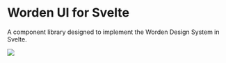 # Worden UI for Svelte

A component library designed to implement the Worden Design System in Svelte.

![](https://img.shields.io/badge/CREATED_BY-DREW_WORDEN-black)
